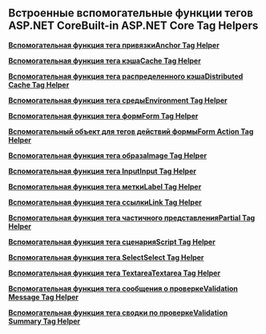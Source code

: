 ## <a name="built-in-aspnet-core-tag-helpers"></a><span data-ttu-id="9e50d-101">Встроенные вспомогательные функции тегов ASP.NET Core</span><span class="sxs-lookup"><span data-stu-id="9e50d-101">Built-in ASP.NET Core Tag Helpers</span></span>

<span data-ttu-id="9e50d-102">**[Вспомогательная функция тега привязки](xref:mvc/views/tag-helpers/builtin-th/anchor-tag-helper)**</span><span class="sxs-lookup"><span data-stu-id="9e50d-102">**[Anchor Tag Helper](xref:mvc/views/tag-helpers/builtin-th/anchor-tag-helper)**</span></span>

<span data-ttu-id="9e50d-103">**[Вспомогательная функция тега кэша](xref:mvc/views/tag-helpers/builtin-th/cache-tag-helper)**</span><span class="sxs-lookup"><span data-stu-id="9e50d-103">**[Cache Tag Helper](xref:mvc/views/tag-helpers/builtin-th/cache-tag-helper)**</span></span>

<span data-ttu-id="9e50d-104">**[Вспомогательная функция тега распределенного кэша](xref:mvc/views/tag-helpers/builtin-th/distributed-cache-tag-helper)**</span><span class="sxs-lookup"><span data-stu-id="9e50d-104">**[Distributed Cache Tag Helper](xref:mvc/views/tag-helpers/builtin-th/distributed-cache-tag-helper)**</span></span>

<span data-ttu-id="9e50d-105">**[Вспомогательная функция тега среды](xref:mvc/views/tag-helpers/builtin-th/environment-tag-helper)**</span><span class="sxs-lookup"><span data-stu-id="9e50d-105">**[Environment Tag Helper](xref:mvc/views/tag-helpers/builtin-th/environment-tag-helper)**</span></span>

<span data-ttu-id="9e50d-106">**[Вспомогательная функция тега форм](xref:mvc/views/working-with-forms#the-form-tag-helper)**</span><span class="sxs-lookup"><span data-stu-id="9e50d-106">**[Form Tag Helper](xref:mvc/views/working-with-forms#the-form-tag-helper)**</span></span>

<span data-ttu-id="9e50d-107">**[Вспомогательный объект для тегов действий формы](xref:mvc/views/working-with-forms#the-form-action-tag-helper)**</span><span class="sxs-lookup"><span data-stu-id="9e50d-107">**[Form Action Tag Helper](xref:mvc/views/working-with-forms#the-form-action-tag-helper)**</span></span>

<span data-ttu-id="9e50d-108">**[Вспомогательная функция тега образа](xref:mvc/views/tag-helpers/builtin-th/image-tag-helper)**</span><span class="sxs-lookup"><span data-stu-id="9e50d-108">**[Image Tag Helper](xref:mvc/views/tag-helpers/builtin-th/image-tag-helper)**</span></span>

<span data-ttu-id="9e50d-109">**[Вспомогательная функция тега Input](xref:mvc/views/working-with-forms#the-input-tag-helper)**</span><span class="sxs-lookup"><span data-stu-id="9e50d-109">**[Input Tag Helper](xref:mvc/views/working-with-forms#the-input-tag-helper)**</span></span>

<span data-ttu-id="9e50d-110">**[Вспомогательная функция тега метки](xref:mvc/views/working-with-forms#the-label-tag-helper)**</span><span class="sxs-lookup"><span data-stu-id="9e50d-110">**[Label Tag Helper](xref:mvc/views/working-with-forms#the-label-tag-helper)**</span></span>

<span data-ttu-id="9e50d-111">**[Вспомогательная функция тега ссылки](xref:mvc/views/tag-helpers/builtin-th/link-tag-helper)**</span><span class="sxs-lookup"><span data-stu-id="9e50d-111">**[Link Tag Helper](xref:mvc/views/tag-helpers/builtin-th/link-tag-helper)**</span></span>

<span data-ttu-id="9e50d-112">**[Вспомогательная функция тега частичного представления](xref:mvc/views/tag-helpers/builtin-th/partial-tag-helper)**</span><span class="sxs-lookup"><span data-stu-id="9e50d-112">**[Partial Tag Helper](xref:mvc/views/tag-helpers/builtin-th/partial-tag-helper)**</span></span>

<span data-ttu-id="9e50d-113">**[Вспомогательная функция тега сценария](xref:mvc/views/tag-helpers/builtin-th/script-tag-helper)**</span><span class="sxs-lookup"><span data-stu-id="9e50d-113">**[Script Tag Helper](xref:mvc/views/tag-helpers/builtin-th/script-tag-helper)**</span></span>

<span data-ttu-id="9e50d-114">**[Вспомогательная функция тега Select](xref:mvc/views/working-with-forms#the-select-tag-helper)**</span><span class="sxs-lookup"><span data-stu-id="9e50d-114">**[Select Tag Helper](xref:mvc/views/working-with-forms#the-select-tag-helper)**</span></span>

<span data-ttu-id="9e50d-115">**[Вспомогательная функция тега Textarea](xref:mvc/views/working-with-forms#the-textarea-tag-helper)**</span><span class="sxs-lookup"><span data-stu-id="9e50d-115">**[Textarea Tag Helper](xref:mvc/views/working-with-forms#the-textarea-tag-helper)**</span></span>

<span data-ttu-id="9e50d-116">**[Вспомогательная функция тега сообщения о проверке](xref:mvc/views/working-with-forms#the-validation-message-tag-helper)**</span><span class="sxs-lookup"><span data-stu-id="9e50d-116">**[Validation Message Tag Helper](xref:mvc/views/working-with-forms#the-validation-message-tag-helper)**</span></span>

<span data-ttu-id="9e50d-117">**[Вспомогательная функция тега сводки по проверке](xref:mvc/views/working-with-forms#the-validation-summary-tag-helper)**</span><span class="sxs-lookup"><span data-stu-id="9e50d-117">**[Validation Summary Tag Helper](xref:mvc/views/working-with-forms#the-validation-summary-tag-helper)**</span></span>
